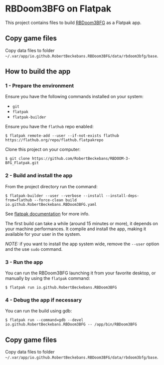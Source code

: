 # RBDoom3BFG on Flatpak

This project contains files to build [RBDoom3BFG](https://github.com/RobertBeckebans/RBDOOM-3-BFG) as a Flatpak app.

## Copy game files
Copy data files to folder `~/.var/app/io.github.RobertBeckebans.RBDoom3BFG/data/rbdoom3bfg/base`.

## How to build the app

### 1 - Prepare the environment
Ensure you have the following commands installed on your system:
- `git`
- `flatpak`
- `flatpak-builder`

Ensure you have the `flathub` repo enabled:
```shell
$ flatpak remote-add --user --if-not-exists flathub https://flathub.org/repo/flathub.flatpakrepo
```

Clone this project on your computer:
```shell
$ git clone https://github.com/RobertBeckebans/RBDOOM-3-BFG_Flatpak.git
```

### 2 - Build and install the app
From the project directory run the command:
```shell
$ flatpak-builder --user --verbose --install --install-deps-from=flathub --force-clean build io.github.RobertBeckebans.RBDoom3BFG.yaml
```

See [flatpak documentation](https://docs.flatpak.org/) for more info.

The first build can take a while (around 15 minutes or more), it depends on your machine performances. It compile and install the app, making it available for your user in the system.

*NOTE:* if you want to install the app system wide, remove the `--user` option and the use `sudo` command.

### 3 - Run the app
You can run the RBDoom3BFG launching it from your favorite desktop, or manually by using the `flatpak` command:
```shell
$ flatpak run io.github.RobertBeckebans.RBDoom3BFG
```

### 4 - Debug the app if necessary
You can run the build using gdb:
```shell
$ flatpak run --command=gdb --devel io.github.RobertBeckebans.RBDoom3BFG -- /app/bin/RBDoom3BFG
```

## Copy game files
Copy data files to folder `~/.var/app/io.github.RobertBeckebans.RBDoom3BFG/data/rbdoom3bfg/base`.